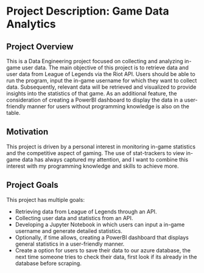 # Project Description: Game Data Analytics

## Project Overview
This is a Data Engineering project focused on collecting and analyzing in-game user data. The main objective of this project is to retrieve data and user data from League of Legends via the Riot API. Users should be able to run the program, input the in-game username for which they want to collect data. Subsequently, relevant data will be retrieved and visualized to provide insights into the statistics of that game. As an additional feature, the consideration of creating a PowerBI dashboard to display the data in a user-friendly manner for users without programming knowledge is also on the table.

## Motivation
This project is driven by a personal interest in monitoring in-game statistics and the competitive aspect of gaming. The use of stat-trackers to view in-game data has always captured my attention, and I want to combine this interest with my programming knowledge and skills to achieve more.

## Project Goals
This project has multiple goals:

- Retrieving data from League of Legends through an API.
- Collecting user data and statistics from an API.
- Developing a Jupyter Notebook in which users can input a in-game username and generate detailed statistics.
- Optionally, if time allows, creating a PowerBI dashboard that displays general statistics in a user-friendly manner.
- Create a option for users to save their data to our azure database, the next time someone tries to check their data, first look if its already in the database before scraping.